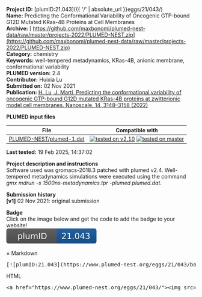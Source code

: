 **Project ID:** [plumID:21.043]({{ '/' | absolute_url }}eggs/21/043/)  
**Name:**  Predicting the Conformational Variability of Oncogenic GTP-bound G12D Mutated KRas-4B Proteins at Cell Membranes  
**Archive:** [ https://github.com/maxbonomi/plumed-nest-data/raw/master/projects-2022/PLUMED-NEST.zip](https://github.com/maxbonomi/plumed-nest-data/raw/master/projects-2022/PLUMED-NEST.zip)  
**Category:**  chemistry  
**Keywords:**  well-tempered metadynamics, KRas-4B, anionic membrane, conformational variability  
**PLUMED version:**  2.4  
**Contributor:**  Huixia Lu  
**Submitted on:** 02 Nov 2021  
**Publication:** [H. Lu, J. Martí, Predicting the conformational variability of oncogenic GTP-bound G12D mutated KRas-4B proteins at zwitterionic model cell membranes. Nanoscale. 14, 3148–3158 (2022)](http://dx.doi.org/10.1039/D1NR07622A)  
  
**PLUMED input files**  
  
| File     | Compatible with |  
|:--------:|:--------:|  
| [PLUMED-NEST/plumed-1.dat](./data/PLUMED-NEST/plumed-1.dat.md) |  [![tested on v2.10](https://img.shields.io/badge/v2.10-passing-green.svg)](data/PLUMED-NEST/plumed-1.dat.plumed.stderr) [![tested on master](https://img.shields.io/badge/master-passing-green.svg)](data/PLUMED-NEST/plumed-1.dat.plumed_master.stderr) |  
  
**Last tested:**  19 Feb 2025, 14:37:02
  
**Project description and instructions**  
Software used was gromacs-2018.3 patched with plumed v2.4. Well-tempered metadynamics simulations were executed using the command *gmx mdrun -s 1500ns-metadynamics.tpr -plumed plumed.dat*.

  
**Submission history**  
**[v1]** 02 Nov 2021: original submission  
  
**Badge**  
Click on the image below and get the code to add the badge to your website!  
<img src="./badge.svg" alt="plumeDnest:21.043" id="myBtn" class="badge">
<div id="myModal" class="modal">
  <div class="modal-content">
    <span class="close">&times;</span>
    Markdown<pre>[![plumID:21.043](https://www.plumed-nest.org/eggs/21/043/badge.svg)](https://www.plumed-nest.org/eggs/21/043/)</pre>
    HTML<pre>&lt;a href="https://www.plumed-nest.org/eggs/21/043/"&gt;&lt;img src="https://www.plumed-nest.org/eggs/21/043/badge.svg" alt="plumID:21.043"&gt;&lt;/a&gt;</pre>
  </div>
</div>
